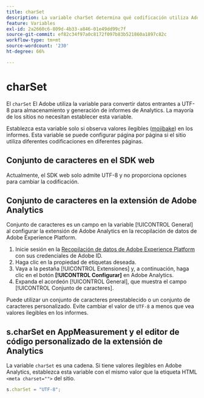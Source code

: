 ```yaml
---
title: charSet
description: La variable charSet determina qué codificación utiliza Adobe para analizar la solicitud de imagen.
feature: Variables
exl-id: 2a2660c6-809d-4b33-a846-01e49dd99c7f
source-git-commit: ef82c34f97a0c8172f097b83b521860a1897c82c
workflow-type: tm+mt
source-wordcount: '230'
ht-degree: 66%

---
```


# charSet

El `charSet` El Adobe utiliza la variable para convertir datos entrantes a UTF-8 para almacenamiento y generación de informes de Analytics. La mayoría de los sitios no necesitan establecer esta variable.

Establezca esta variable solo si observa valores ilegibles ([mojibake](https://es.wikipedia.org/wiki/Mojibake)) en los informes. Esta variable se puede configurar página por página si el sitio utiliza diferentes codificaciones en diferentes páginas.

## Conjunto de caracteres en el SDK web

Actualmente, el SDK web solo admite UTF-8 y no proporciona opciones para cambiar la codificación.

## Conjunto de caracteres en la extensión de Adobe Analytics

Conjunto de caracteres es un campo en la variable [!UICONTROL General] al configurar la extensión de Adobe Analytics en la recopilación de datos de Adobe Experience Platform.

1. Inicie sesión en la [Recopilación de datos de Adobe Experience Platform](https://experience.adobe.com/data-collection) con sus credenciales de Adobe ID.
1. Haga clic en la propiedad de etiquetas deseada.
1. Vaya a la pestaña [!UICONTROL Extensiones] y, a continuación, haga clic en el botón **[!UICONTROL Configurar]** en Adobe Analytics.
1. Expanda el acordeón [!UICONTROL General], que muestra el campo [!UICONTROL Conjunto de caracteres].

Puede utilizar un conjunto de caracteres preestablecido o un conjunto de caracteres personalizado. Evite cambiar el valor de `UTF-8` a menos que vea valores ilegibles en los informes.

## s.charSet en AppMeasurement y el editor de código personalizado de la extensión de Analytics

La variable `charSet` es una cadena. Si tiene valores ilegibles en Adobe Analytics, establezca esta variable con el mismo valor que la etiqueta HTML `<meta charset="">` del sitio.

```js
s.charSet = "UTF-8";
```
